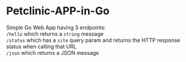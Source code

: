 # Petclinic-APP-in-Go

Simple Go Web App having 3 endpoints:  
`/hello` which returns a `string` message  
`/status` which has a `site` query param and returns the HTTP response status when calling that URL  
`/json` which returns a JSON message  
